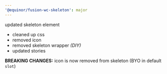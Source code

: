 ```yaml
---
'@equinor/fusion-wc-skeleton': major
---
```


updated skeleton element

- cleaned up css
- removed icon
- removed skeleton wrapper _(DIY)_
- updated stories

**BREAKING CHANGES:** icon is now removed from skeleton (BYO in default `slot`)

